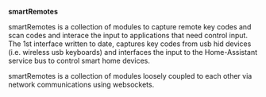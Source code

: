 <b>smartRemotes</b>

smartRemotes is a collection of modules to capture remote key codes and scan codes and interace the input to applications that need control input. The 1st interface written to date, captures key codes from usb hid devices (i.e. wireless usb keyboards) and interfaces the input to the Home-Assistant service bus to control smart home devices.

smartRemotes is a collection of modules loosely coupled to each other via network communications using websockets.
 
